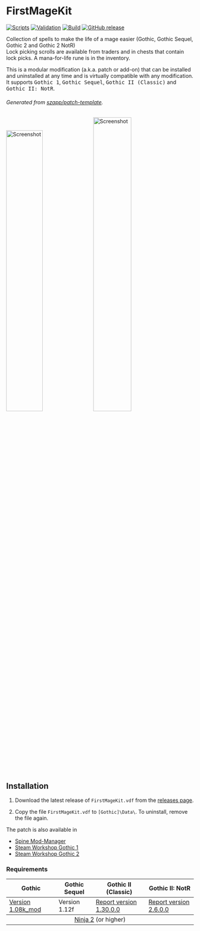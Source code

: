 # FirstMageKit

[![Scripts](https://github.com/szapp/FirstMageKit/actions/workflows/scripts.yml/badge.svg)](https://github.com/szapp/FirstMageKit/actions/workflows/scripts.yml)
[![Validation](https://github.com/szapp/FirstMageKit/actions/workflows/validation.yml/badge.svg)](https://github.com/szapp/FirstMageKit/actions/workflows/validation.yml)
[![Build](https://github.com/szapp/FirstMageKit/actions/workflows/build.yml/badge.svg)](https://github.com/szapp/FirstMageKit/actions/workflows/build.yml)
[![GitHub release](https://img.shields.io/github/v/release/szapp/FirstMageKit.svg)](https://github.com/szapp/FirstMageKit/releases/latest)

Collection of spells to make the life of a mage easier (Gothic, Gothic Sequel, Gothic 2 and Gothic 2 NotR)  
Lock picking scrolls are available from traders and in chests that contain lock picks. A mana-for-life rune is in the inventory.

This is a modular modification (a.k.a. patch or add-on) that can be installed and uninstalled at any time and is virtually compatible with any modification.
It supports <kbd>Gothic 1</kbd>, <kbd>Gothic Sequel</kbd>, <kbd>Gothic II (Classic)</kbd> and <kbd>Gothic II: NotR</kbd>.

###### Generated from [szapp/patch-template](https://github.com/szapp/patch-template).

<img src="https://upload.worldofplayers.de/files11/fmk_01.png" alt="Screenshot" width="44%" /> &nbsp;
<img src="https://upload.worldofplayers.de/files11/fmk_02.png" alt="Screenshot" width="45%" />

## Installation

1. Download the latest release of `FirstMageKit.vdf` from the [releases page](https://github.com/szapp/FirstMageKit/releases/latest).

2. Copy the file `FirstMageKit.vdf` to `[Gothic]\Data\`. To uninstall, remove the file again.

The patch is also available in
- [Spine Mod-Manager](https://clockwork-origins.com/spine/)
- [Steam Workshop Gothic 1](https://steamcommunity.com/sharedfiles/filedetails/?id=2787318379)
- [Steam Workshop Gothic 2](https://steamcommunity.com/sharedfiles/filedetails/?id=2787317718)

### Requirements

<table><thead><tr><th>Gothic</th><th>Gothic Sequel</th><th>Gothic II (Classic)</th><th>Gothic II: NotR</th></tr></thead>
<tbody><tr><td><a href="https://www.worldofgothic.de/dl/download_6.htm">Version 1.08k_mod</a></td><td>Version 1.12f</td><td><a href="https://www.worldofgothic.de/dl/download_278.htm">Report version 1.30.0.0</a></td><td><a href="https://www.worldofgothic.de/dl/download_278.htm">Report version 2.6.0.0</a></td></tr></tbody>
<tbody><tr><td colspan="4" align="center"><a href="https://github.com/szapp/Ninja">Ninja 2</a> (or higher)</td></tr></tbody></table>

<!--

If you are interested in writing your own patch, please do not copy this patch!
Instead refer to the PATCH TEMPLATE to build a fundation that is customized to your needs!
The patch template can found at https://github.com/szapp/patch-template.

-->
